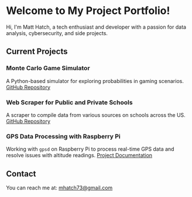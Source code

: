 # Welcome to My Project Portfolio!

Hi, I'm Matt Hatch, a tech enthusiast and developer with a passion for data analysis, cybersecurity, and side projects.

## Current Projects

### Monte Carlo Game Simulator
A Python-based simulator for exploring probabilities in gaming scenarios.
[GitHub Repository](https://github.com/matthewhatch/monte_carlo)

### Web Scraper for Public and Private Schools
A scraper to compile data from various sources on schools across the US.
[GitHub Repository](https://github.com/matthewhatch/school-scraper)

### GPS Data Processing with Raspberry Pi
Working with `gpsd` on Raspberry Pi to process real-time GPS data and resolve issues with altitude readings.
[Project Documentation](https://github.com/matthewhatch/wifi-probe)

## Contact
You can reach me at: [mhatch73@gmail.com](mailto:mhatch73@gmail.com)
